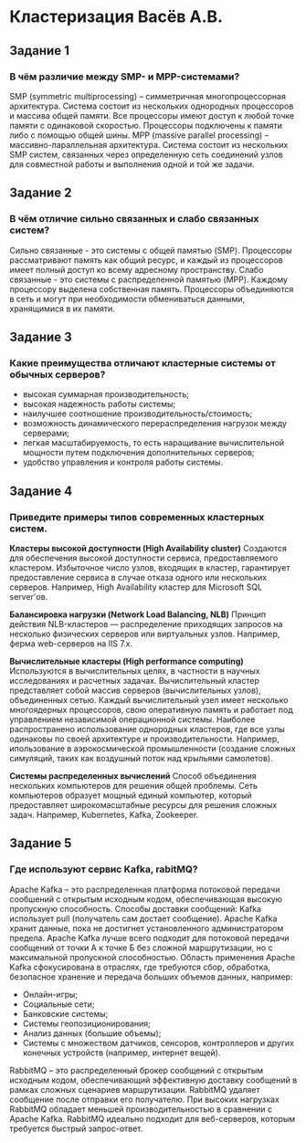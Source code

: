 # Кластеризация Васёв А.В.

## Задание 1
### В чём различие между SMP- и MPP-системами?

SMP (symmetric multiprocessing) – симметричная многопроцессорная архитектура. 
Система состоит из нескольких однородных процессоров и массива общей памяти. Все процессоры имеют доступ к любой точке памяти с одинаковой скоростью. Процессоры подключены к памяти либо с помощью общей шины.
MPP (massive parallel processing) – массивно-параллельная архитектура.
Система состоит из нескольких SMP систем, связанных через определенную сеть соединений узлов для совместной работы и выполнения одной и той же задачи.

## Задание 2
### В чём отличие сильно связанных и слабо связанных систем?

Сильно связанные - это системы с общей памятью (SMP). Процессоры рассматривают память как общий ресурс, и каждый из процессоров имеет полный доступ ко всему адресному пространству.
Слабо связанные - это системы с распределенной памятью (MPP). Каждому процессору выделена собственная память. Процессоры объединяются в сеть и могут при необходимости обмениваться данными, хранящимися в их памяти. 

## Задание 3
### Какие преимущества отличают кластерные системы от обычных серверов?

- высокая суммарная производительность;
- высокая надежность работы системы;
- наилучшее соотношение производительность/стоимость;
- возможность динамического перераспределения нагрузок между серверами;
- легкая масштабируемость, то есть наращивание вычислительной мощности путем подключения дополнительных серверов;
- удобство управления и контроля работы системы.

## Задание 4
### Приведите примеры типов современных кластерных систем.

**Кластеры высокой доступности (High Availability cluster)**
Создаются для обеспечения высокой доступности сервиса, предоставляемого кластером. Избыточное число узлов, входящих в кластер, гарантирует предоставление сервиса в случае отказа одного или нескольких серверов. Например, High Availability кластер для Microsoft SQL server'ов.

**Балансировка нагрузки (Network Load Balancing, NLB)**
Принцип действия NLB-кластеров — распределение приходящих запросов на несколько физических серверов или виртуальных узлов. Например, ферма web-серверов на IIS 7.х.

**Вычислительные кластеры (High performance computing)**
Используются в вычислительных целях, в частности в научных исследованиях и расчетных задачах. Вычислительный кластер представляет собой массив серверов (вычислительных узлов), объединенных сетью. Каждый вычислительный узел имеет несколько многоядерных процессоров, свою оперативную память и работает под управлением независимой операционной системы. Наиболее распространено использование однородных кластеров, где все узлы одинаковы по своей архитектуре и производительности. Например, ипользование в аэрокосмической промышленности (создание сложных симуляций, таких как воздушный поток над крыльями самолетов).

**Системы распределенных вычислений**
Способ объединения нескольких компьютеров для решения общей проблемы. Сеть компьютеров образует мощный единый компьютер, который предоставляет широкомасштабные ресурсы для решения сложных задач. Например, Kubernetes, Kafka, Zookeeper.

## Задание 5
### Где используют сервис Kafka, rabitMQ?

Apache Kafka – это распределенная платформа потоковой передачи сообшений с открытым исходным кодом, обеспечивающая высокую пропускную способность. Способы доставки сообщений: Kafka использует pull (получатель сам достает сообщение). Apache Kafka хранит данные, пока не достигнет установленного администратором предела.
Apache Kafka лучше всего подходит для потоковой передачи сообщений от точки А к точке Б без сложной маршрутизации, но с максимальной пропускной способностью.
Область применения Apache Kafka сфокусирована в отраслях, где требуются сбор, обработка, безопасное хранение и передача больших объемов данных, например:
- Онлайн-игры;
- Социальные сети;
- Банковские системы;
- Системы геопозиционирования;
- Анализ данных (большие объемы);
- Системы с множеством датчиков, сенсоров, контроллеров и других конечных устройств (например, интернет вещей).

RabbitMQ – это распределенный брокер сообщений с открытым исходным кодом, обеспечивающий эффективную доставку сообщений в рамках сложных сценариев маршрутизации.
RabbitMQ удаляет сообщение после отправки его получателю. При высоких нагрузках RabbitMQ обладает меньшей производительностью в сравнении с Apache Kafka.
RabbitMQ идеально подходит для веб-серверов, которым требуется быстрый запрос-ответ.

